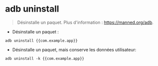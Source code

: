 # adb uninstall

> Désinstalle un paquet.
> Plus d'information : <https://manned.org/adb>.

- Désinstalle un paquet :

`adb uninstall {{com.example.app}}`

- Désinstalle un paquet, mais conserve les données utilisateur:

`adb uninstall -k {{com.example.app}}`